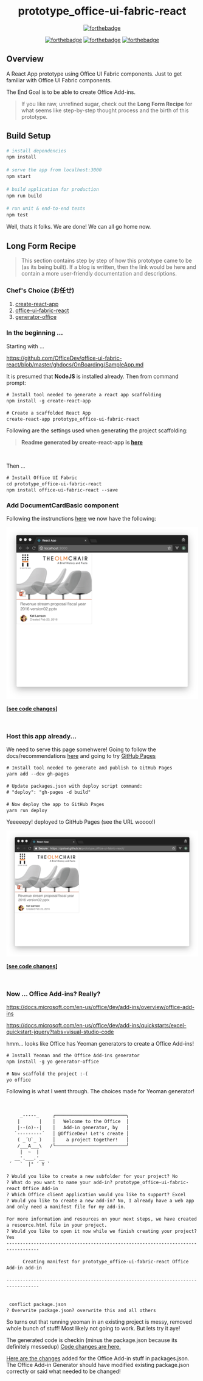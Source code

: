 <div align="center">
  <br>
  <img width="256" src="https://static2.sharepointonline.com/files/fabric/fabric-website/images/home-addins.svg" alt="">
  <br>
  <br>
</div>

<h1 align="center">prototype_office-ui-fabric-react</h1>


<div align="center">

[![forthebadge](https://forthebadge.com/images/badges/approved-by-veridian-dynamics.svg)](https://forthebadge.com)

[![forthebadge](https://forthebadge.com/images/badges/uses-js.svg)](https://forthebadge.com) [![forthebadge](https://forthebadge.com/images/badges/just-plain-nasty.svg)](https://forthebadge.com) [![forthebadge](https://forthebadge.com/images/badges/makes-people-smile.svg)](https://forthebadge.com)
</div>

## Overview
A React App prototype using Office UI Fabric components.  Just to get familiar with Office UI Fabric components. 

The End Goal is to be able to create Office Add-ins.

> If you like raw, unrefined sugar, check out the __Long Form Recipe__ for what seems like step-by-step thought process and the birth of this prototype.

## Build Setup

``` bash
# install dependencies
npm install

# serve the app from localhost:3000
npm start

# build application for production
npm run build

# run unit & end-to-end tests
npm test


```

Well, thats it folks.  We are done!  We can all go home now.

## Long Form Recipe

> This section contains step by step of how this prototype came to be (as its being built).  If a blog is written, then the link would be here and contain a more user-friendly documentation and descriptions.


### Chef's Choice (お任せ)
  1. [create-react-app](https://www.npmjs.com/package/create-react-app)
  1. [office-ui-fabric-react](https://github.com/OfficeDev/office-ui-fabric-react)
  1. [generator-office](https://github.com/OfficeDev/generator-office)



### In the beginning ...
Starting with ...

https://github.com/OfficeDev/office-ui-fabric-react/blob/master/ghdocs/OnBoarding/SampleApp.md



It is presumed that **NodeJS** is installed already.  Then from command prompt:

```
# Install tool needed to generate a react app scaffolding
npm install -g create-react-app

# Create a scaffolded React App
create-react-app prototype_office-ui-fabric-react

```

Following are the settings used when generating the project scaffolding:

>**Readme generated by create-react-app is [here](README.from.create.react.app.md)** 
> 
<br>

Then ...
```
# Install Office UI Fabric
cd prototype_office-ui-fabric-react
npm install office-ui-fabric-react --save

```


### Add DocumentCardBasic component
Following the instrunctions [here](https://github.com/OfficeDev/office-ui-fabric-react/blob/master/ghdocs/OnBoarding/SampleApp.md
) we now have the following:

![Hello World](doc/images/helloworld.png)

 __[[see code changes](https://github.com/cpsloal/prototype_office-ui-fabric-react/commit/e6db78b4ff39de2d58c7c869b775906f8d9ade13)]__


<br>

### Host this app already...
We need to serve this page somehwere! Going to follow the docs/recommendations [here](https://github.com/facebook/create-react-app/blob/master/packages/react-scripts/template/README.md#deployment) and going to try [GitHub Pages](https://github.com/facebook/create-react-app/blob/master/packages/react-scripts/template/README.md#github-pages)


```
# Install tool needed to generate and publish to GitHub Pages
yarn add --dev gh-pages

# Update packages.json with deploy script command:
# "deploy": "gh-pages -d build"

# Now deploy the app to GitHub Pages
yarn run deploy

```

Yeeeeepy! deployed to GitHub Pages (see the URL woooo!)

![deployed-to-github-pages.png](doc/images/deployed-to-github-pages.png)

__[[see code changes](https://github.com/cpsloal/prototype_office-ui-fabric-react/commit/f5a3f33478521ecc79c402099259e7a183b7c138)]__


<br>

### Now ... Office Add-ins? Really?

https://docs.microsoft.com/en-us/office/dev/add-ins/overview/office-add-ins

https://docs.microsoft.com/en-us/office/dev/add-ins/quickstarts/excel-quickstart-jquery?tabs=visual-studio-code

hmm... looks like Office has Yeoman generators to create a Office Add-ins!

```
# Install Yeoman and the Office Add-ins generator
npm install -g yo generator-office

# Now scaffold the project :-(
yo office

```

Following is what I went through.  The choices made for Yeoman generator!

```


     _-----_     ╭──────────────────────────╮
    |       |    │   Welcome to the Office  │
    |--(o)--|    │   Add-in generator, by   │
   `---------´   │ @OfficeDev! Let's create │
    ( _´U`_ )    │    a project together!   │
    /___A___\   /╰──────────────────────────╯
     |  ~  |     
   __'.___.'__   
 ´   `  |° ´ Y ` 

? Would you like to create a new subfolder for your project? No
? What do you want to name your add-in? prototype_office-ui-fabric-react Office Add-in
? Which Office client application would you like to support? Excel
? Would you like to create a new add-in? No, I already have a web app and only need a manifest file for my add-in.

For more information and resources on your next steps, we have created a resource.html file in your project.
? Would you like to open it now while we finish creating your project? Yes
----------------------------------------------------------------------------------

      Creating manifest for prototype_office-ui-fabric-react Office Add-in add-in

----------------------------------------------------------------------------------


 conflict package.json
? Overwrite package.json? overwrite this and all others
```

So turns out that running yeoman in an existing project is messy, removed whole bunch of stuff!  Most likely not going to work.  But lets try it aye!

The generated code is checkin (minus the package.json because its definitely messedup) [Code changes are here.](https://github.com/cpsloal/prototype_office-ui-fabric-react/commit/50eda720007c720044e82d8b16fae2b914cc3e72)

[Here are the changes](https://github.com/cpsloal/prototype_office-ui-fabric-react/commit/5fb1e203164a83fe42fbdbeb91c381fba896708b) added for the Office Add-in stuff in packages.json.  The Office Add-in Generator should have modified existing package.json correctly or said what needed to be changed!

